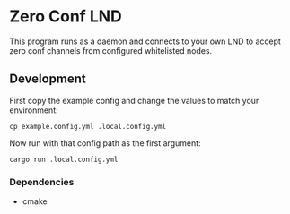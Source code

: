 # Zero Conf LND

This program runs as a daemon and connects to your own LND to accept zero conf channels from configured whitelisted nodes.

## Development

First copy the example config and change the values to match your environment:
```
cp example.config.yml .local.config.yml
```

Now run with that config path as the first argument:
```
cargo run .local.config.yml
```

### Dependencies

- cmake
